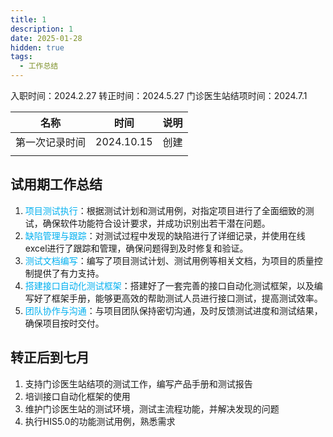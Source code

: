 ```yaml
---
title: 1
description: 1
date: 2025-01-28
hidden: true
tags:
  - 工作总结
---
```

入职时间：2024.2.27
转正时间：2024.5.27
门诊医生站结项时间：2024.7.1

| 名称      | 时间         | 说明  |
| ------- | ---------- | --- |
| 第一次记录时间 | 2024.10.15 | 创建  |
|         |            |     |

## 试用期工作总结
1. <font color="#00b0f0">项目测试执行</font>：根据测试计划和测试用例，对指定项目进行了全面细致的测试，确保软件功能符合设计要求，并成功识别出若干潜在问题。
2. <font color="#00b0f0">缺陷管理与跟踪</font>：对测试过程中发现的缺陷进行了详细记录，并使用在线excel进行了跟踪和管理，确保问题得到及时修复和验证。
3. <font color="#00b0f0">测试文档编写</font>：编写了项目测试计划、测试用例等相关文档，为项目的质量控制提供了有力支持。
4. <font color="#00b0f0">搭建接口自动化测试框架</font>：搭建好了一套完善的接口自动化测试框架，以及编写好了框架手册，能够更高效的帮助测试人员进行接口测试，提高测试效率。
5. <font color="#00b0f0">团队协作与沟通</font>：与项目团队保持密切沟通，及时反馈测试进度和测试结果，确保项目按时交付。
## 转正后到七月
1. 支持门诊医生站结项的测试工作，编写产品手册和测试报告
2. 培训接口自动化框架的使用
4. 维护门诊医生站的测试环境，测试主流程功能，并解决发现的问题
5. 执行HIS5.0的功能测试用例，熟悉需求

